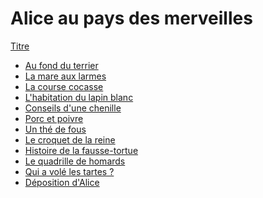 # Alice au pays des merveilles

[Titre](titre.md)

- [Au fond du terrier](terrier.md)
- [La mare aux larmes](larmes.md)
- [La course cocasse](cocasse.md)
- [L'habitation du lapin blanc]()
- [Conseils d'une chenille]()
- [Porc et poivre]()
- [Un thé de fous]()
- [Le croquet de la reine]()
- [Histoire de la fausse-tortue]()
- [Le quadrille de homards]()
- [Qui a volé les tartes ?]()
- [Déposition d'Alice]()

